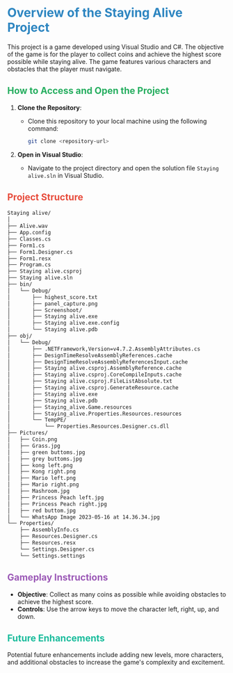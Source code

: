 # <span style="color: #2E86C1;"><strong>Overview of the Staying Alive Project</strong></span>

This project is a game developed using Visual Studio and C#. The objective of the game is for the player to collect coins and achieve the highest score possible while staying alive. The game features various characters and obstacles that the player must navigate.

## <span style="color: #27AE60;"><strong>How to Access and Open the Project</strong></span>

1. **Clone the Repository**:
    - Clone this repository to your local machine using the following command:
      ```bash
      git clone <repository-url>
      ```

2. **Open in Visual Studio**:
    - Navigate to the project directory and open the solution file `Staying alive.sln` in Visual Studio.


## <span style="color: #E74C3C;"><strong>Project Structure</strong></span>

```markdown
Staying alive/
│
├── Alive.wav
├── App.config
├── Classes.cs
├── Form1.cs
├── Form1.Designer.cs
├── Form1.resx
├── Program.cs
├── Staying alive.csproj
├── Staying alive.sln
├── bin/
│   └── Debug/
│       ├── highest_score.txt
│       ├── panel_capture.png
│       ├── Screenshoot/
│       ├── Staying alive.exe
│       ├── Staying alive.exe.config
│       └── Staying alive.pdb
├── obj/
│   └── Debug/
│       ├── .NETFramework,Version=v4.7.2.AssemblyAttributes.cs
│       ├── DesignTimeResolveAssemblyReferences.cache
│       ├── DesignTimeResolveAssemblyReferencesInput.cache
│       ├── Staying alive.csproj.AssemblyReference.cache
│       ├── Staying alive.csproj.CoreCompileInputs.cache
│       ├── Staying alive.csproj.FileListAbsolute.txt
│       ├── Staying alive.csproj.GenerateResource.cache
│       ├── Staying alive.exe
│       ├── Staying alive.pdb
│       ├── Staying_alive.Game.resources
│       ├── Staying_alive.Properties.Resources.resources
│       └── TempPE/
│           └── Properties.Resources.Designer.cs.dll
├── Pictures/
│   ├── Coin.png
│   ├── Grass.jpg
│   ├── green buttoms.jpg
│   ├── grey buttoms.jpg
│   ├── kong left.png
│   ├── Kong right.png
│   ├── Mario left.png
│   ├── Mario right.png
│   ├── Mashroom.jpg
│   ├── Princess Peach left.jpg
│   ├── Princess Peach right.jpg
│   ├── red buttom.jpg
│   └── WhatsApp Image 2023-05-16 at 14.36.34.jpg
└── Properties/
    ├── AssemblyInfo.cs
    ├── Resources.Designer.cs
    ├── Resources.resx
    └── Settings.Designer.cs
    └── Settings.settings
```

## <span style="color: #9B59B6;"><strong>Gameplay Instructions</strong></span>

- **Objective**: Collect as many coins as possible while avoiding obstacles to achieve the highest score.
- **Controls**: Use the arrow keys to move the character left, right, up, and down.

## <span style="color: #1ABC9C;"><strong>Future Enhancements</strong></span>

Potential future enhancements include adding new levels, more characters, and additional obstacles to increase the game's complexity and excitement.
